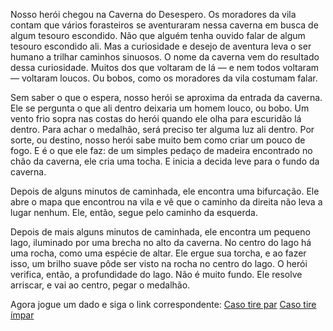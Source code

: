 <!-- Se caverna vai precisar do mapa que tá na vila (Consegue se tirar um número par, se número ímpar o herói fica preso na caverna e game over) -->

Nosso herói chegou na Caverna do Desespero. Os moradores da vila contam que vários forasteiros se aventuraram nessa caverna em busca de algum tesouro escondido. Não que alguém tenha ouvido falar de algum tesouro escondido ali. Mas a curiosidade e desejo de aventura leva o ser humano a trilhar caminhos sinuosos. O nome da caverna vem do resultado dessa curiosidade. Muitos dos que voltaram de lá — e nem todos voltaram — voltaram loucos. Ou bobos, como os moradores da vila costumam falar.

Sem saber o que o espera, nosso herói se aproxima da entrada da caverna. Ele se pergunta o que ali dentro deixaria um homem louco, ou bobo. Um vento frio sopra nas costas do herói quando ele olha para escuridão lá dentro. Para achar o medalhão, será preciso ter alguma luz ali dentro. Por sorte, ou destino, nosso herói sabe muito bem como criar um pouco de fogo. E é o que ele faz: de um simples pedaço de madeira encontrado no chão da caverna, ele cria uma tocha. E inicia a decida leve para o fundo da caverna.

Depois de alguns minutos de caminhada, ele encontra uma bifurcação. Ele abre o mapa que encontrou na vila e vê que o caminho da direita não leva a lugar nenhum. Ele, então, segue pelo caminho da esquerda.

Depois de mais alguns minutos de caminhada, ele encontra um pequeno lago, iluminado por uma brecha no alto da caverna. No centro do lago há uma rocha, como uma espécie de altar. Ele ergue sua torcha, e ao fazer isso, um brilho suave pôde ser visto na rocha no centro do lago. O herói verifica, então, a profundidade do lago. Não é muito fundo. Ele resolve arriscar, e vai ao centro, pegar o medalhão.

Agora jogue um dado e siga o link correspondente:
[Caso tire par](sucesso-na-caverna.md)
[Caso tire ímpar](game-over.md)

